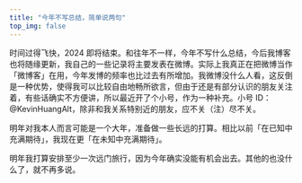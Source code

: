 ```yaml
---
title: "今年不写总结，简单说两句"
top_img: false
---
```

时间过得飞快，2024 即将结束。和往年不一样，今年不写什么总结，今后我博客也将随缘更新，我自己的一些记录将主要发表在微博。实际上我真正在把微博当作「微博客」在用，今年发博的频率也比过去有所增加。我微博没什么人看，这反倒是一种优势，使得我可以比较自由地畅所欲言，但由于还是有部分认识的朋友关注着，有些话确实不方便讲，所以最近开了个小号，作为一种补充。小号 ID：@KevinHuangAlt，除非和我关系特别近的朋友，应不关（注）尽不关。

明年对我本人而言可能是一个大年，准备做一些长远的打算。相比以前「在已知中充满期待」，我现在更「在未知中充满期待」。

明年我打算安排至少一次远门旅行，因为今年确实没能有机会出去。其他的也没什么了，就不再多说。